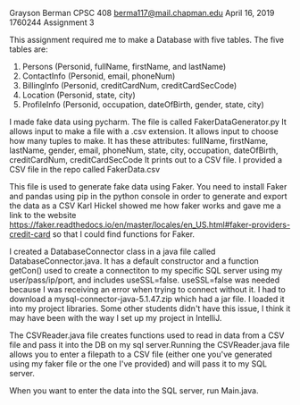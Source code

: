 Grayson Berman
CPSC 408
berma117@mail.chapman.edu
April 16, 2019
1760244
Assignment 3

This assignment required me to make a Database with five tables. 
The five tables are: 
1) Persons (Personid, fullName, firstName, and lastName)
2) ContactInfo (Personid, email, phoneNum)
3) BillingInfo (Personid, creditCardNum, creditCardSecCode)
4) Location (Personid, state, city)
5) ProfileInfo (Personid, occupation, dateOfBirth, gender, state, city)

I made fake data using pycharm. The file is called FakerDataGenerator.py
It allows input to make a file with a .csv extension. It allows input to choose how many tuples to make.
It has these attributes: 
fullName, firstName, lastName, gender, email, phoneNum, state, city, occupation, dateOfBirth, creditCardNum, creditCardSecCode
It prints out to a CSV file. I provided a CSV file in the repo called FakerData.csv

This file is used to generate fake data using Faker. You need to install Faker and pandas using pip in the python console in order to generate and export the data as a CSV
Karl Hickel showed me how faker works and gave me a link to the website https://faker.readthedocs.io/en/master/locales/en_US.html#faker-providers-credit-card
so that I could find functions for Faker.

I created a DatabaseConnector class in a java file called DatabaseConnector.java.
It has a default constructor and a function getCon() used to create a connectiton to my specific SQL server using my 
user/pass/ip/port, and includes useSSL=false. useSSL=false was needed because I was receiving an error when
trying to connect without it.
I had to download a mysql-connector-java-5.1.47.zip which had a jar file. I loaded it into my project libraries. 
Some other students didn't have this issue, I think it may have been with the way I set up my project in IntelliJ.

The CSVReader.java file creates functions used to read in data from a CSV file and pass it into the DB on my sql 
server.Running the CSVReader.java file allows you to enter a filepath to a CSV file (either one you've generated
using my faker file or the one I've provided) and will pass it to my SQL server.

When you want to enter the data into the SQL server, run Main.java.

